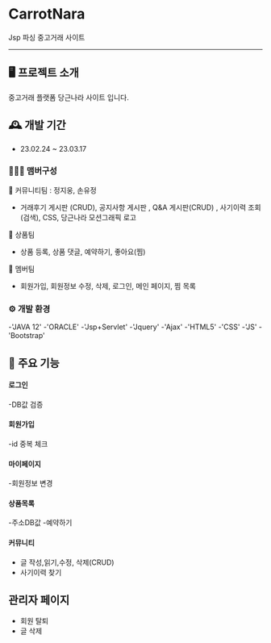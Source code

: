 # CarrotNara
Jsp 파싱 중고거래 사이트


---
## 🖥️ 프로젝트 소개
 중고거래 플랫폼 당근나라 사이트 입니다.
 <br>
 
## 🕰️ 개발 기간 
* 23.02.24 ~ 23.03.17 

### 🧑‍🤝‍🧑 맴버구성
📌 커뮤니티팀 : 정지웅, 손유정 
- 거래후기 게시판 (CRUD), 공지사항 게시판 , Q&A 게시판(CRUD) , 사기이력 조회(검색), CSS, 당근나라 모션그래픽 로고


📌 상품팀 
- 상품 등록, 상품 댓글, 예약하기, 좋아요(찜)


📌 멤버팀
- 회원가입, 회원정보 수정, 삭제, 로그인, 메인 페이지, 찜 목록

### ⚙️ 개발 환경
-'JAVA 12' -'ORACLE'
-'Jsp+Servlet' -'Jquery'
-'Ajax' -'HTML5' -'CSS' -'JS' -'Bootstrap' 

## 📌 주요 기능
#### 로그인
-DB값 검증

#### 회원가입
-id 중복 체크

#### 마이페이지
-회원정보 변경

#### 상품목록
-주소DB값
-예약하기


#### 커뮤니티
- 글 작성,읽기,수정, 삭제(CRUD)
- 사기이력 찾기

## 관리자 페이지
- 회원 탈퇴
- 글 삭제
